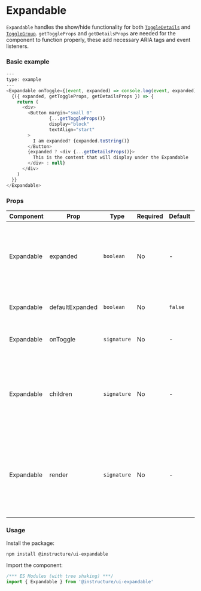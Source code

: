 # Expandable


`Expandable` handles the show/hide functionality for both [`ToggleDetails`](#ToggleDetails)
and [`ToggleGroup`](#ToggleGroup). `getToggleProps` and `getDetailsProps` are needed for the component to function properly, these add necessary ARIA tags and event listeners.

### Basic example

```javascript
---
type: example
---
<Expandable onToggle={(event, expanded) => console.log(event, expanded)}>
  {({ expanded, getToggleProps, getDetailsProps }) => {
    return (
      <div>
        <Button margin="small 0"
                {...getToggleProps()}
                display="block"
                textAlign="start"
        >
          I am expanded? {expanded.toString()}
        </Button>
        {expanded ? <div {...getDetailsProps()}>
          This is the content that will display under the Expandable
        </div> : null}
      </div>
    )
  }}
</Expandable>
```


### Props

| Component | Prop | Type | Required | Default | Description |
|-----------|------|------|----------|---------|-------------|
| Expandable | expanded | `boolean` | No | - | Whether the content is expanded or hidden. Makes the component controlled, so if provided, the `onToggle` handler has to be provided too. |
| Expandable | defaultExpanded | `boolean` | No | `false` | Whether the content is initially expanded or hidden (uncontrolled) |
| Expandable | onToggle | `signature` | No | - | Function invoked when this component is expanded/collapsed |
| Expandable | children | `signature` | No | - | Must be a function that returns a JSX element. It receives and object which contains whether its expanded and objects that need to be spread on the trigger and details elements. |
| Expandable | render | `signature` | No | - | Must be a function that returns a JSX element. It receives and object which contains whether its expanded and objects that need to be spread on the trigger and details elements. Identical to children |

### Usage

Install the package:

```shell
npm install @instructure/ui-expandable
```

Import the component:

```javascript
/*** ES Modules (with tree shaking) ***/
import { Expandable } from '@instructure/ui-expandable'
```

